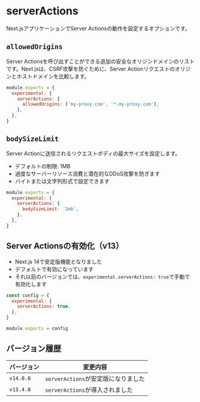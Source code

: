# serverActions

Next.jsアプリケーションでServer Actionsの動作を設定するオプションです。

## `allowedOrigins`

Server Actionsを呼び出すことができる追加の安全なオリジンドメインのリストです。Next.jsは、CSRF攻撃を防ぐために、Server Actionリクエストのオリジンとホストドメインを比較します。

```javascript filename="next.config.js"
module.exports = {
  experimental: {
    serverActions: {
      allowedOrigins: ['my-proxy.com', '*.my-proxy.com'],
    },
  },
}
```

## `bodySizeLimit`

Server Actionに送信されるリクエストボディの最大サイズを設定します。

- デフォルトの制限: 1MB
- 過度なサーバーリソース消費と潜在的なDDoS攻撃を防ぎます
- バイトまたは文字列形式で設定できます

```javascript filename="next.config.js"
module.exports = {
  experimental: {
    serverActions: {
      bodySizeLimit: '2mb',
    },
  },
}
```

## Server Actionsの有効化（v13）

- Next.js 14で安定版機能となりました
- デフォルトで有効になっています
- それ以前のバージョンでは、`experimental.serverActions: true`で手動で有効化します

```javascript filename="next.config.js"
const config = {
  experimental: {
    serverActions: true,
  },
}

module.exports = config
```

## バージョン履歴

| バージョン | 変更内容 |
|-----------|---------|
| `v14.0.0` | `serverActions`が安定版になりました |
| `v13.4.0` | `serverActions`が導入されました |
